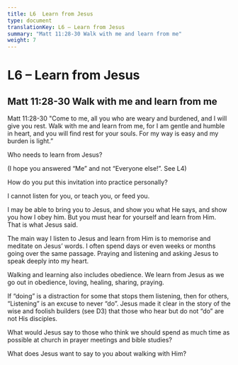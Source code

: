 ```yaml
---
title: L6  Learn from Jesus
type: document
translationKey: L6 – Learn from Jesus
summary: "Matt 11:28-30 Walk with me and learn from me"
weight: 7
---
```

# L6 – Learn from Jesus

## Matt 11:28-30 Walk with me and learn from me

Matt 11:28-30 "Come to me, all you who are weary and burdened, and I will give you rest. Walk with me and learn from me, for I am gentle and humble in heart, and you will find rest for your souls. For my way is easy and my burden is light.”

Who needs to learn from Jesus?

(I hope you answered “Me” and not “Everyone else!”. See L4)

How do you put this invitation into practice personally?

I cannot listen for you, or teach you, or feed you.

I may be able to bring you to Jesus, and show you what He says, and show you how I obey him. But you must hear for yourself and learn from Him. That is what Jesus said.

The main way I listen to Jesus and learn from Him is to memorise and meditate on Jesus’ words. I often spend days or even weeks or months going over the same passage. Praying and listening and asking Jesus to speak deeply into my heart.

Walking and learning also includes obedience. We learn from Jesus as we go out in obedience, loving, healing, sharing, praying.

If “doing” is a distraction for some that stops them listening, then for others, “Listening” is an excuse to never “do”. Jesus made it clear in the story of the wise and foolish builders (see D3) that those who hear but do not “do” are not His disciples.

What would Jesus say to those who think we should spend as much time as possible at church in prayer meetings and bible studies?

What does Jesus want to say to you about walking with Him?

